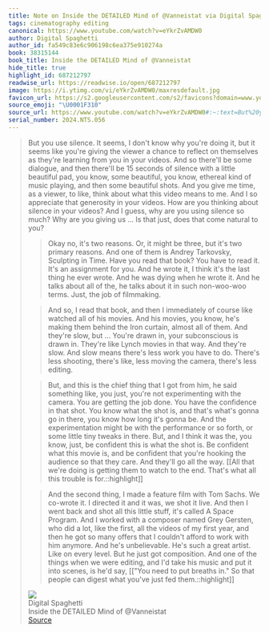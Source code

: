 ```yaml
---
title: Note on Inside the DETAILED Mind of @Vanneistat via Digital Spaghetti
tags: cinematography editing
canonical: https://www.youtube.com/watch?v=eYkrZvAMDW0
author: Digital Spaghetti
author_id: fa549c83e6c906198c6ea375e910274a
book: 38315144
book_title: Inside the DETAILED Mind of @Vanneistat
hide_title: true
highlight_id: 687212797
readwise_url: https://readwise.io/open/687212797
image: https://i.ytimg.com/vi/eYkrZvAMDW0/maxresdefault.jpg
favicon_url: https://s2.googleusercontent.com/s2/favicons?domain=www.youtube.com
source_emoji: "\U0001F310"
source_url: https://www.youtube.com/watch?v=eYkrZvAMDW0#:~:text=But%20you%20use,just%20fed%20them.%3A%3Ahighlight
serial_number: 2024.NTS.056
---
```

> But you use silence. It seems, I don't know why you're doing it, but it seems like you're giving the viewer a chance to reflect on themselves as they're learning from you in your videos. And so there'll be some dialogue, and then there'll be 15 seconds of silence with a little beautiful pad, you know, some beautiful, you know, ethereal kind of music playing, and then some beautiful shots. And you give me time, as a viewer, to like, think about what this video means to me. And I so appreciate that generosity in your videos. How are you thinking about silence in your videos? And I guess, why are you using silence so much? Why are you giving us ... Is that just, does that come natural to you?
> 
> > Okay no, it's two reasons. Or, it might be three, but it's two primary reasons. And one of them is Andrey Tarkovsky, Sculpting in Time. Have you read that book? You have to read it. It's an assignment for you. And he wrote it, I think it's the last thing he ever wrote. And he was dying when he wrote it. And he talks about all of the, he talks about it in such non-woo-woo terms. Just, the job of filmmaking.
> 
> > And so, I read that book, and then I immediately of course like watched all of his movies. And his movies, you know, he's making them behind the Iron curtain, almost all of them. And they're slow, but ... You're drawn in, your subconscious is drawn in. They're like Lynch movies in that way. And they're slow. And slow means there's less work you have to do. There's less shooting, there's like, less moving the camera, there's less editing.
> 
> > But, and this is the chief thing that I got from him, he said something like, you just, you're not experimenting with the camera. You are getting the job done. You have the confidence in that shot. You know what the shot is, and that's what's gonna go in there, you know how long it's gonna be. And the experimentation might be with the performance or so forth, or some little tiny tweaks in there. But, and I think it was the, you know, just, be confident this is what the shot is. Be confident what this movie is, and be confident that you're hooking the audience so that they care. And they'll go all the way. [[All that we're doing is getting them to watch to the end. That's what all this trouble is for.::highlight]]
> 
> > And the second thing, I made a feature film with Tom Sachs. We co-wrote it. I directed it and it was, we shot it live. And then I went back and shot all this little stuff, it's called A Space Program. And I worked with a composer named Grey Gersten, who did a lot, like the first, all the videos of my first year, and then he got so many offers that I couldn't afford to work with him anymore. And he's unbelievable. He's such a great artist. Like on every level. But he just got composition. And one of the things when we were editing, and I'd take his music and put it into scenes, is he'd say, [["You need to put breaths in." So that people can digest what you've just fed them.::highlight]]
> <div class="quoteback-footer"><div class="quoteback-avatar"><img class="mini-favicon" src="https://s2.googleusercontent.com/s2/favicons?domain=www.youtube.com"></div><div class="quoteback-metadata"><div class="metadata-inner"><span style="display:none">FROM:</span><div aria-label="Digital Spaghetti" class="quoteback-author"> Digital Spaghetti</div><div aria-label="Inside the DETAILED Mind of @Vanneistat" class="quoteback-title"> Inside the DETAILED Mind of @Vanneistat</div></div></div><div class="quoteback-backlink"><a target="_blank" aria-label="go to the full text of this quotation" rel="noopener" href="https://www.youtube.com/watch?v=eYkrZvAMDW0#:~:text=But%20you%20use,just%20fed%20them.%3A%3Ahighlight" class="quoteback-arrow"> Source</a></div></div>